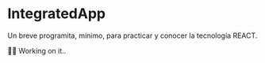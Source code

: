 # IntegratedApp

Un breve programita, mínimo, para practicar y conocer la tecnología REACT.

:construction_worker_man:	Working on it..
